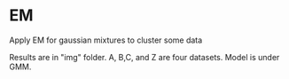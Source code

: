 # EM
Apply EM for gaussian mixtures to cluster some data

Results are in "img" folder. A, B,C, and Z are four datasets. Model is under 
GMM. 











